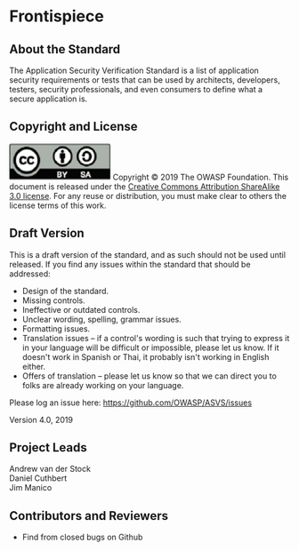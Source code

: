# Frontispiece

## About the Standard

The Application Security Verification Standard is a list of application security requirements or tests that can be used by architects, developers, testers, security professionals, and even consumers to define what a secure application is.

## Copyright and License

![license](../images/license.png)
Copyright © 2019 The OWASP Foundation. This document is released under the [Creative Commons Attribution ShareAlike 3.0 license](https://creativecommons.org/licenses/by-sa/3.0/). For any reuse or distribution, you must make clear to others the license terms of this work.

## Draft Version

This is a draft version of the standard, and as such should not be used until released. If you find any issues within the standard that should be addressed:

* Design of the standard.
* Missing controls.
* Ineffective or outdated controls.
* Unclear wording, spelling, grammar issues.
* Formatting issues.
* Translation issues – if a control's wording is such that trying to express it in your language will be difficult or impossible, please let us know. If it doesn't work in Spanish or Thai, it probably isn't working in English either.
* Offers of translation – please let us know so that we can direct you to folks are already working on your language.

Please log an issue here: https://github.com/OWASP/ASVS/issues

Version 4.0, 2019

## Project Leads

Andrew van der Stock  
Daniel Cuthbert  
Jim Manico

## Contributors and Reviewers

- Find from closed bugs on Github
